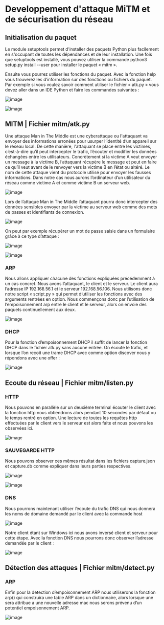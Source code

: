 # **Developpement d'attaque MiTM et de sécurisation du réseau**

## Initialisation du paquet 
Le module setuptools permet d'installer des paquets Python plus facilement en s'occupant de toutes les dépendances et de leur installation. Une fois que setuptools est installé, vous pouvez utiliser la commande python3 setup.py install --user pour installer le paquet « mitm ».

Ensuite vous pourrez utiliser les fonctions du paquet. Avec la fonction help vous trouverez les d’information sur des fonctions ou fichiers du paquet. Par exemple si vous voulez savoir comment utiliser le fichier « atk.py » vous devez aller dans un IDE Python et faire les commandes suivantes : 

![image](https://github.com/DreanoLucas/SAE24/assets/118349600/18e20627-c5a3-4d29-b3b8-a0dfc9e6de45)

![image](https://github.com/DreanoLucas/SAE24/assets/118349600/0933faf5-490c-49a2-a60c-4927592f95e8)


## MITM | Fichier mitm/atk.py

Une attaque Man in The Middle est une cyberattaque ou l'attaquant va envoyer des informations erronées pour usurper l’identité d’un appareil sur le réseau local. De cette manière, l'attaquant se place entre les victimes, c’est-à-dire qu’il peut intercepter le trafic, l’écouter et modifier les données échangées entre les utilisateurs. Concrètement si la victime A veut envoyer un message à la victime B, l’attaquant récupère le message et peut en faire ce qu’il veut avant de le renvoyer vers la victime B en l’état ou altéré. Le nom de cette attaque vient du protocole utilisé pour envoyer les fausses informations. 
Dans notre cas nous aurons l’ordinateur d’un utilisateur du réseau comme victime A et comme victime B un serveur web. 

![image](https://github.com/DreanoLucas/SAE24/assets/118349600/761cf3cd-0274-4287-8ffb-f3dde71db9cf)
 
Lors de l’attaque Man in The Middle l’attaquant pourra donc intercepter des données sensibles envoyer par la victime au serveur web comme des mots de passes et identifiants de connexion. 

![image](https://github.com/DreanoLucas/SAE24/assets/118349600/eb8e348f-1129-4c3b-a4aa-741c14c80748)

On peut par exemple récupérer un mot de passe saisie dans un formulaire grâce à ce type d’attaque : 

![image](https://github.com/DreanoLucas/SAE24/assets/118349600/97017279-e08c-45bc-9fce-a2a635e06bf1)

![image](https://github.com/DreanoLucas/SAE24/assets/118349600/e74d05bb-4337-46f5-aa03-5ba8486dd023)

### ARP 
Nous allons appliquer chacune des fonctions expliquées précédemment à un cas concret. Nous avons l’attaquant, le client et le serveur. Le client aura l’adresse IP 192.168.56.1 et le serveur 192.168.56.106. 
Nous utilisons donc notre script « script.py » qui permet d’utiliser les fonctions avec des arguments rentrées en option.  Nous commençons donc par l’utilisation de l’empoisonnement arp entre le client et le serveur, alors on envoie des paquets continuellement aux deux.  

![image](https://github.com/DreanoLucas/SAE24/assets/49568908/b625f15e-44e8-4176-a0a8-601eecf2f75e)

### DHCP 
Pour la fonction d’empoisonnement DHCP il suffit de lancer la fonction DHCP dans le fichier atk.py sans aucune entrée. On écoute le trafic, et lorsque l’on recoit une trame DHCP avec comme option discover nous y répondons avec une offer :

![image](https://github.com/DreanoLucas/SAE24/assets/49568908/488a44a4-5b20-4862-91ce-3cf915067654)

## Ecoute du réseau | Fichier mitm/listen.py

### HTTP
Nous pouvons en parallèle sur un deuxième terminal écouter le client avec la fonction http nous obtiendrons alors pendant 10 secondes par défaut ou le temps rentré en option. Une lecture de toutes les requêtes http effectuées par le client vers le serveur est alors faite et nous pouvons les observées ici. 

![image](https://github.com/DreanoLucas/SAE24/assets/49568908/b6f03e6c-f002-4d23-bc6e-bee62bfc7c94)

### SAUVEGARDE HTTP
Nous pouvons observer ces mêmes résultat dans les fichiers capture.json et capture.db comme expliquer dans leurs parties respectives.

![image](https://github.com/DreanoLucas/SAE24/assets/49568908/ab412cc4-6817-4714-a121-7bafbb371177)

![image](https://github.com/DreanoLucas/SAE24/assets/49568908/2c11f4bf-7b4f-4aa0-bed4-17102af2a036)

### DNS
Nous pourrons maintenant utiliser l’écoute du trafic DNS qui nous donnera les noms de domaine demandé par le client avec la commande host 

![image](https://github.com/DreanoLucas/SAE24/assets/49568908/f44b48f2-d1c4-4d3f-88e6-8b4582863b98)

Notre client étant sur Windows ici nous avons inversé client et serveur pour cette étape. Avec la fonction DNS nous pourrons donc observer l’adresse demandée par le client : 

![image](https://github.com/DreanoLucas/SAE24/assets/49568908/e7fda5d5-c30a-4629-b768-7e06a55b5386)

## Détection des attaques | Fichier mitm/detect.py

### ARP
Enfin pour la detection d’empoisonnement ARP nous utiliserons la fonction arp() qui construira une table ARP dans un dictionnaire, alors lorsque une sera attribue a une nouvelle adresse mac nous serons prévenu d’un potentiel empoisonnement ARP.

![image](https://github.com/DreanoLucas/SAE24/assets/118349600/acbe075d-64eb-4bc1-9405-da47ab396a84)

